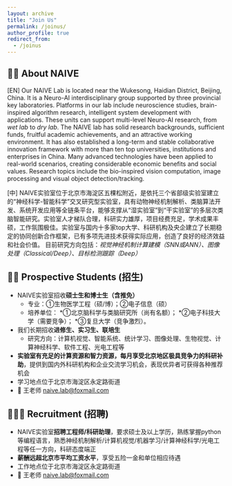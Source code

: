 ```yaml
---
layout: archive
title: "Join Us"
permalink: /joinus/
author_profile: true
redirect_from:
  - /joinus
---
```


🤖🧠 About NAIVE
-
[EN] Our NAIVE Lab is located near the Wukesong, Haidian District, Beijing, China. 
It is a Neuro-AI interdisciplinary group supported by three provincial key laboratories. 
Platforms in our lab include neuroscience studies, brain-inspired algorithm research, intelligent system development with applications. 
These units can support multi-level Neuro-AI research, from *wet lab* to *dry lab*. 
The NAIVE lab has solid research backgrounds, sufficient funds, fruitful academic achievements, and an attractive working environment. 
It has also established a long-term and stable collaborative innovation framework with more than ten top universities, institutions and enterprises in China. 
Many advanced technologies have been applied to real-world scenarios, creating considerable economic benefits and social values.
Research topics include the bio-inspired vision computation, image processing and visual object detection/tracking.

[中] NAIVE实验室位于北京市海淀区五棵松附近，是依托三个省部级实验室建立的“神经科学-智能科学”交叉研究型实验室，具有动物神经机制解析、类脑算法开发、系统开发应用等全链条平台，能够支撑从“湿实验室”到“干实验室”的多层次类脑智能研究。实验室人才梯队合理，科研实力雄厚，项目经费充足，学术成果丰硕，工作氛围极佳。实验室与国内十多家top大学、科研机构及央企建立了长期稳定的协同创新合作框架，已有多项先进技术获得实际应用，创造了良好的经济效益和社会价值。
目前研究方向包括：*视觉神经机制计算建模（SNN或ANN）、图像处理（Classical/Deep）、目标检测跟踪（Deep）*

👨‍🎓 Prospective Students (招生)
-
* NAIVE实验室招收**硕士生和博士生（含推免）**
  * 专业：①生物医学工程（硕/博）；②电子信息（硕）
  * 培养单位：
    *①北京脑科学与类脑研究所（尚有名额）；
    *②电子科技大学（需要竞争）；
    *③复旦大学（竞争激烈）。 
* 我们长期招收**进修生、实习生、联培生**
  * 研究方向：计算机视觉、智能系统、统计学习、图像处理、生物视觉、计算神经科学、软件工程、光电工程等
* **实验室有充足的计算资源和智力资源，每月享受北京地区极具竞争力的科研补助**，提供到国内外科研机构和企业交流学习机会，表现优异者可获得各种推荐机会
* 学习地点位于北京市海淀区永定路街道
* 📩 王老师 naive.lab@foxmail.com

🙋🏻‍♂️ Recruitment (招聘)
-
* NAIVE实验室**招聘工程师/科研助理**，要求硕士及以上学历，熟练掌握python等编程语言，熟悉神经机制解析/计算机视觉/机器学习/计算神经科学/光电工程等任一方向，科研态度端正
* **薪酬远超北京市平均工资水平**，享受五险一金和单位相应待遇
* 工作地点位于北京市海淀区永定路街道
* 📩 王老师 naive.lab@foxmail.com
